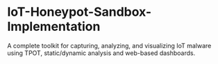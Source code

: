 # IoT-Honeypot-Sandbox-Implementation
A complete toolkit for capturing, analyzing, and visualizing IoT malware using TPOT, static/dynamic analysis and web-based dashboards.
